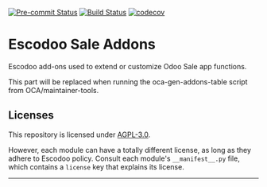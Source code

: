 
<!-- /!\ Non OCA Context : Set here the badge of your runbot / runboat instance. -->
[![Pre-commit Status](https://github.com/Escodoo/sale-addons/actions/workflows/pre-commit.yml/badge.svg?branch=16.0)](https://github.com/Escodoo/sale-addons/actions/workflows/pre-commit.yml?query=branch%3A16.0)
[![Build Status](https://github.com/Escodoo/sale-addons/actions/workflows/test.yml/badge.svg?branch=16.0)](https://github.com/Escodoo/sale-addons/actions/workflows/test.yml?query=branch%3A16.0)
[![codecov](https://codecov.io/gh/Escodoo/sale-addons/branch/16.0/graph/badge.svg)](https://codecov.io/gh/Escodoo/sale-addons)
<!-- /!\ Non OCA Context : Set here the badge of your translation instance. -->

<!-- /!\ do not modify above this line -->

# Escodoo Sale Addons

Escodoo add-ons used to extend or customize Odoo Sale app functions.

<!-- /!\ do not modify below this line -->

<!-- prettier-ignore-start -->

[//]: # (addons)

This part will be replaced when running the oca-gen-addons-table script from OCA/maintainer-tools.

[//]: # (end addons)

<!-- prettier-ignore-end -->

## Licenses

This repository is licensed under [AGPL-3.0](LICENSE).

However, each module can have a totally different license, as long as they adhere to Escodoo
policy. Consult each module's `__manifest__.py` file, which contains a `license` key
that explains its license.

----
<!-- /!\ Non OCA Context : Set here the full description of your organization. -->
